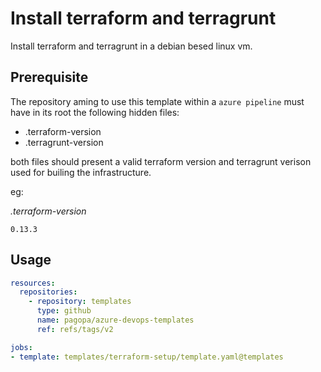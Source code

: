 # Install terraform and terragrunt

Install terraform and terragrunt in a debian besed linux vm.

## Prerequisite

The repository aming to use this template within a `azure pipeline` must have in its root the following hidden files:

* .terraform-version
* .terragrunt-version

both files should present a valid terraform version and terragrunt verison used for builing the infrastructure.

eg:

_.terraform-version_
```
0.13.3
```

## Usage

```yaml
resources:
  repositories:
    - repository: templates
      type: github
      name: pagopa/azure-devops-templates
      ref: refs/tags/v2

jobs:
- template: templates/terraform-setup/template.yaml@templates
```

